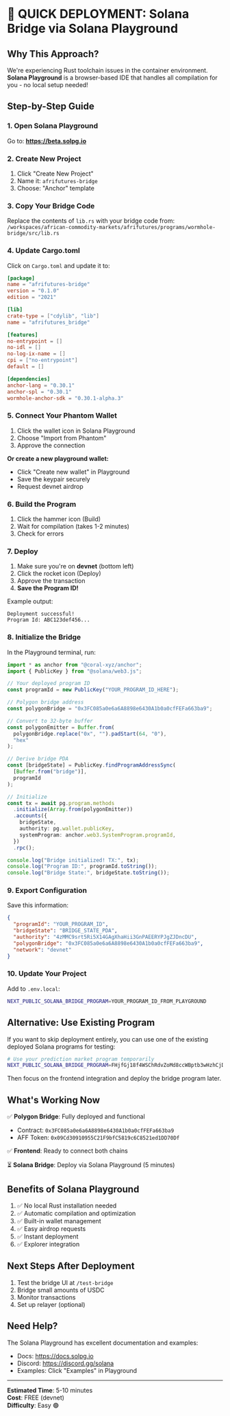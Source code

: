 # 🚀 QUICK DEPLOYMENT: Solana Bridge via Solana Playground

## Why This Approach?

We're experiencing Rust toolchain issues in the container environment. **Solana Playground** is a browser-based IDE that handles all compilation for you - no local setup needed!

## Step-by-Step Guide

### 1. Open Solana Playground

Go to: **https://beta.solpg.io**

### 2. Create New Project

1. Click "Create New Project"
2. Name it: `afrifutures-bridge`
3. Choose: "Anchor" template

### 3. Copy Your Bridge Code

Replace the contents of `lib.rs` with your bridge code from:
`/workspaces/african-commodity-markets/afrifutures/programs/wormhole-bridge/src/lib.rs`

### 4. Update Cargo.toml

Click on `Cargo.toml` and update it to:

```toml
[package]
name = "afrifutures-bridge"
version = "0.1.0"
edition = "2021"

[lib]
crate-type = ["cdylib", "lib"]
name = "afrifutures_bridge"

[features]
no-entrypoint = []
no-idl = []
no-log-ix-name = []
cpi = ["no-entrypoint"]
default = []

[dependencies]
anchor-lang = "0.30.1"
anchor-spl = "0.30.1"
wormhole-anchor-sdk = "0.30.1-alpha.3"
```

### 5. Connect Your Phantom Wallet

1. Click the wallet icon in Solana Playground
2. Choose "Import from Phantom"
3. Approve the connection

**Or create a new playground wallet:**
- Click "Create new wallet" in Playground
- Save the keypair securely
- Request devnet airdrop

### 6. Build the Program

1. Click the hammer icon (Build)
2. Wait for compilation (takes 1-2 minutes)
3. Check for errors

### 7. Deploy

1. Make sure you're on **devnet** (bottom left)
2. Click the rocket icon (Deploy)
3. Approve the transaction
4. **Save the Program ID!**

Example output:
```
Deployment successful!
Program Id: ABC123def456...
```

### 8. Initialize the Bridge

In the Playground terminal, run:

```typescript
import * as anchor from "@coral-xyz/anchor";
import { PublicKey } from "@solana/web3.js";

// Your deployed program ID
const programId = new PublicKey("YOUR_PROGRAM_ID_HERE");

// Polygon bridge address
const polygonBridge = "0x3FC085a0e6a6A8898e6430A1b0a0cfFEFa663ba9";

// Convert to 32-byte buffer
const polygonEmitter = Buffer.from(
  polygonBridge.replace("0x", "").padStart(64, "0"),
  "hex"
);

// Derive bridge PDA
const [bridgeState] = PublicKey.findProgramAddressSync(
  [Buffer.from("bridge")],
  programId
);

// Initialize
const tx = await pg.program.methods
  .initialize(Array.from(polygonEmitter))
  .accounts({
    bridgeState,
    authority: pg.wallet.publicKey,
    systemProgram: anchor.web3.SystemProgram.programId,
  })
  .rpc();

console.log("Bridge initialized! TX:", tx);
console.log("Program ID:", programId.toString());
console.log("Bridge State:", bridgeState.toString());
```

### 9. Export Configuration

Save this information:

```json
{
  "programId": "YOUR_PROGRAM_ID",
  "bridgeState": "BRIDGE_STATE_PDA",
  "authority": "4zMMC9srt5Ri5X14GAgXhaHii3GnPAEERYPJgZJDncDU",
  "polygonBridge": "0x3FC085a0e6a6A8898e6430A1b0a0cfFEFa663ba9",
  "network": "devnet"
}
```

### 10. Update Your Project

Add to `.env.local`:

```bash
NEXT_PUBLIC_SOLANA_BRIDGE_PROGRAM=YOUR_PROGRAM_ID_FROM_PLAYGROUND
```

## Alternative: Use Existing Program

If you want to skip deployment entirely, you can use one of the existing deployed Solana programs for testing:

```bash
# Use your prediction market program temporarily
NEXT_PUBLIC_SOLANA_BRIDGE_PROGRAM=FHjfGj18f4WSChRdvZoMd8ccWBptb3wHzhCjDFW6CLfg
```

Then focus on the frontend integration and deploy the bridge program later.

## What's Working Now

✅ **Polygon Bridge**: Fully deployed and functional
- Contract: `0x3FC085a0e6a6A8898e6430A1b0a0cfFEFa663ba9`
- AFF Token: `0x09Cd30910955C21F9bfC5819c6C8521ed1DD70Df`

✅ **Frontend**: Ready to connect both chains

⏳ **Solana Bridge**: Deploy via Solana Playground (5 minutes)

## Benefits of Solana Playground

1. ✅ No local Rust installation needed
2. ✅ Automatic compilation and optimization  
3. ✅ Built-in wallet management
4. ✅ Easy airdrop requests
5. ✅ Instant deployment
6. ✅ Explorer integration

## Next Steps After Deployment

1. Test the bridge UI at `/test-bridge`
2. Bridge small amounts of USDC
3. Monitor transactions
4. Set up relayer (optional)

## Need Help?

The Solana Playground has excellent documentation and examples:
- Docs: https://docs.solpg.io
- Discord: https://discord.gg/solana
- Examples: Click "Examples" in Playground

---

**Estimated Time**: 5-10 minutes  
**Cost**: FREE (devnet)  
**Difficulty**: Easy 🟢
